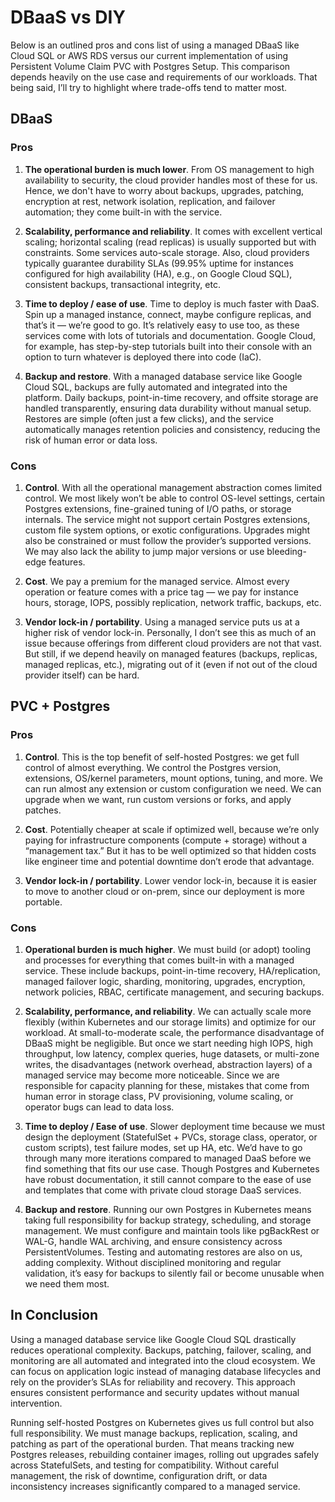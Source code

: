 
# DBaaS vs DIY
Below is an outlined pros and cons list of using a managed DBaaS like Cloud SQL or AWS RDS versus our current implementation of using Persistent Volume Claim PVC with Postgres Setup. This comparison depends heavily on the use case and requirements of our workloads. That being said, I’ll try to highlight where trade-offs tend to matter most. 

## DBaaS
### Pros 
1. **The operational burden is much lower**. From OS management to high availability to security, the cloud provider handles most of these for us. Hence, we don't have to worry about backups, upgrades, patching, encryption at rest, network isolation, replication, and failover automation; they come built-in with the service.

2. **Scalability, performance and reliability**. It comes with excellent vertical scaling; horizontal scaling (read replicas) is usually supported but with constraints. Some services auto-scale storage. Also, cloud providers typically guarantee durability SLAs (99.95% uptime for instances configured for high availability (HA), e.g., on Google Cloud SQL), consistent backups, transactional integrity, etc.

3. **Time to deploy / ease of use**. Time to deploy is much faster with DaaS. Spin up a managed instance, connect, maybe configure replicas, and that’s it — we’re good to go. It’s relatively easy to use too, as these services come with lots of tutorials and documentation. Google Cloud, for example, has step-by-step tutorials built into their console with an option to turn whatever is deployed there into code (IaC).

4. **Backup and restore**. With a managed database service like Google Cloud SQL, backups are fully automated and integrated into the platform. Daily backups, point-in-time recovery, and offsite storage are handled transparently, ensuring data durability without manual setup. Restores are simple (often just a few clicks), and the service automatically manages retention policies and consistency, reducing the risk of human error or data loss.

### Cons

1. **Control**. With all the operational management abstraction comes limited control. We most likely won’t be able to control OS-level settings, certain Postgres extensions, fine-grained tuning of I/O paths, or storage internals. The service might not support certain Postgres extensions, custom file system options, or exotic configurations. Upgrades might also be constrained or must follow the provider’s supported versions. We may also lack the ability to jump major versions or use bleeding-edge features.

2. **Cost**. We pay a premium for the managed service. Almost every operation or feature comes with a price tag — we pay for instance hours, storage, IOPS, possibly replication, network traffic, backups, etc.

3. **Vendor lock-in / portability**. Using a managed service puts us at a higher risk of vendor lock-in. Personally, I don’t see this as much of an issue because offerings from different cloud providers are not that vast. But still, if we depend heavily on managed features (backups, replicas, managed replicas, etc.), migrating out of it (even if not out of the cloud provider itself) can be hard.


## PVC + Postgres
### Pros
1. **Control**. This is the top benefit of self-hosted Postgres: we get full control of almost everything. We control the Postgres version, extensions, OS/kernel parameters, mount options, tuning, and more. We can run almost any extension or custom configuration we need. We can upgrade when we want, run custom versions or forks, and apply patches.

2. **Cost**. Potentially cheaper at scale if optimized well, because we’re only paying for infrastructure components (compute + storage) without a “management tax.” But it has to be well optimized so that hidden costs like engineer time and potential downtime don’t erode that advantage.

3. **Vendor lock-in / portability**. Lower vendor lock-in, because it is easier to move to another cloud or on-prem, since our deployment is more portable.

### Cons
1. **Operational burden is much higher**. We must build (or adopt) tooling and processes for everything that comes built-in with a managed service. These include backups, point-in-time recovery, HA/replication, managed failover logic, sharding, monitoring, upgrades, encryption, network policies, RBAC, certificate management, and securing backups.

2. **Scalability, performance, and reliability**. We can actually scale more flexibly (within Kubernetes and our storage limits) and optimize for our workload. At small-to-moderate scale, the performance disadvantage of DBaaS might be negligible. But once we start needing high IOPS, high throughput, low latency, complex queries, huge datasets, or multi-zone writes, the disadvantages (network overhead, abstraction layers) of a managed service may become more noticeable. Since we are responsible for capacity planning for these, mistakes that come from human error in storage class, PV provisioning, volume scaling, or operator bugs can lead to data loss.

3. **Time to deploy / Ease of use**. Slower deployment time because we must design the deployment (StatefulSet + PVCs, storage class, operator, or custom scripts), test failure modes, set up HA, etc. We’d have to go through many more iterations compared to managed DaaS before we find something that fits our use case. Though Postgres and Kubernetes have robust documentation, it still cannot compare to the ease of use and templates that come with private cloud storage DaaS services.

4. **Backup and restore**. Running our own Postgres in Kubernetes means taking full responsibility for backup strategy, scheduling, and storage management. We must configure and maintain tools like pgBackRest or WAL-G, handle WAL archiving, and ensure consistency across PersistentVolumes. Testing and automating restores are also on us, adding complexity. Without disciplined monitoring and regular validation, it’s easy for backups to silently fail or become unusable when we need them most.

## In Conclusion
Using a managed database service like Google Cloud SQL drastically reduces operational complexity. Backups, patching, failover, scaling, and monitoring are all automated and integrated into the cloud ecosystem. We can focus on application logic instead of managing database lifecycles and rely on the provider’s SLAs for reliability and recovery. This approach ensures consistent performance and security updates without manual intervention.

Running self-hosted Postgres on Kubernetes gives us full control but also full responsibility. We must manage backups, replication, scaling, and patching as part of the operational burden. That means tracking new Postgres releases, rebuilding container images, rolling out upgrades safely across StatefulSets, and testing for compatibility. Without careful management, the risk of downtime, configuration drift, or data inconsistency increases significantly compared to a managed service.